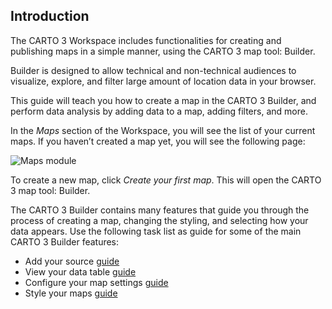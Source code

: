 ## Introduction

The CARTO 3 Workspace includes functionalities for creating and publishing maps in a simple manner, using the CARTO 3 map tool: Builder.

Builder is designed to allow technical and non-technical audiences to visualize, explore, and filter large amount of location data in your browser.

This guide will teach you how to create a map in the CARTO 3 Builder, and perform data analysis by adding data to a map, adding filters, and more.

In the *Maps* section of the Workspace, you will see the list of your current maps. If you haven’t created a map yet, you will see the following page:

![Maps module](/img/cloud-native-workspace/maps/maps_module_firstmap.png)

To create a new map, click *Create your first map*. This will open the CARTO 3 map tool: Builder.

The CARTO 3 Builder contains many features that guide you through the process of creating a map, changing the styling, and selecting how your data appears. Use the following task list as guide for some of the main CARTO 3 Builder features:

- Add your source [guide](../../maps/add-source)
- View your data table [guide](../../maps/view-data-table)
- Configure your map settings [guide](../../maps/map-settings)
- Style your maps [guide](../../maps/map-styles)
